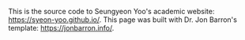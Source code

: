 This is the source code to Seungyeon Yoo's academic website: https://syeon-yoo.github.io/. This page was built with Dr. Jon Barron's template: https://jonbarron.info/.